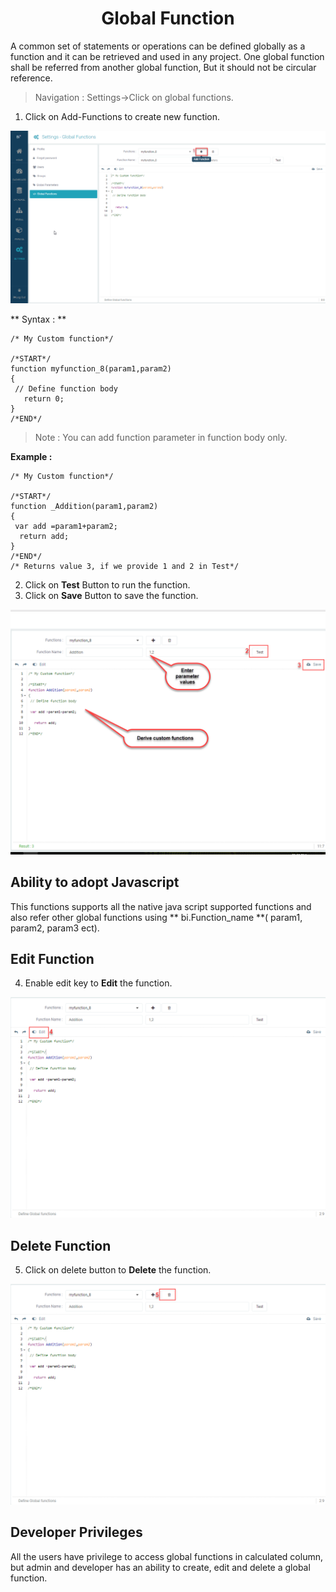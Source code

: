 <center><h1>Global Function</h1></center>

A common set of statements or operations can be defined globally as a function and it can be retrieved and used in any project. One global function shall be referred from another global function, But it should not be circular reference.

>Navigation :  Settings→Click on global functions. 

 1. Click on Add-Functions to create new function.
 
![enter image description here](https://raw.githubusercontent.com/sv18042016/fp1/d9712e86a6881444e961d60dfc6aab30bf665172/images/func1.png)

** Syntax : **
```
/* My Custom function*/

/*START*/ 
function myfunction_8(param1,param2)
{
 // Define function body   
   return 0;
}
/*END*/
```
> Note : You can add function parameter in function body only.

**Example :**
```
/* My Custom function*/

/*START*/ 
function _Addition(param1,param2)
{
 var add =param1+param2;  
  return add;
}
/*END*/
/* Returns value 3, if we provide 1 and 2 in Test*/
```
2. Click on **Test** Button  to run the function.
3. Click on **Save** Button to save the function.

![enter image description here](https://raw.githubusercontent.com/sv18042016/fp1/2c15dfa03d8ed5eed5cdffdc1335c22ce759300c/images/global_functions.png)

## Ability to adopt Javascript

This functions supports all the native java script supported functions and also refer other global functions using                      ** bi.Function_name **( param1, param2, param3 ect).

## Edit Function

4.  Enable edit key to **Edit** the function.

![enter image description here](https://raw.githubusercontent.com/sv18042016/fp1/733be26f2d58ffc41ec83bc979234243c5417a2e/images/edit_func.png)

## Delete Function

5. Click on delete button to **Delete** the function.

![enter image description here](https://raw.githubusercontent.com/sv18042016/fp1/3e9f75a909b59664ffe91af0ad16c2c9859586cf/images/del_func.png)

## Developer Privileges

All the users have privilege to access global functions in calculated column,  but admin and developer has an ability to create, edit and delete a global function.
<!--stackedit_data:
eyJoaXN0b3J5IjpbMjYwNzE2MTk5XX0=
-->